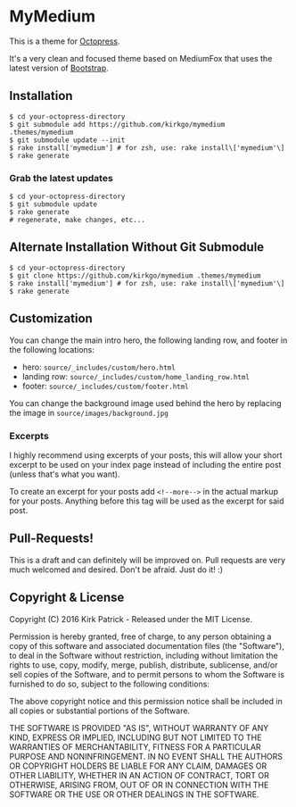 # MyMedium #

This is a theme for [Octopress](http://Octopress.org). 

It's a very clean and focused theme based on MediumFox that uses the latest version of [Bootstrap](http://getbootstrap.com/).

## Installation ##

````
$ cd your-octopress-directory
$ git submodule add https://github.com/kirkgo/mymedium .themes/mymedium
$ git submodule update --init
$ rake install['mymedium'] # for zsh, use: rake install\['mymedium'\] 
$ rake generate
````

### Grab the latest updates ###

````
$ cd your-octopress-directory
$ git submodule update
$ rake generate
# regenerate, make changes, etc...
````

## Alternate Installation Without Git Submodule ##
````
$ cd your-octopress-directory
$ git clone https://github.com/kirkgo/mymedium .themes/mymedium
$ rake install['mymedium'] # for zsh, use: rake install\['mymedium'\]
$ rake generate
````

## Customization ##
You can change the main intro hero, the following landing row, and footer in the following locations:  

* hero: `source/_includes/custom/hero.html`  
* landing row: `source/_includes/custom/home_landing_row.html`  
* footer: `source/_includes/custom/footer.html`  

You can change the background image used behind the hero by replacing the image in `source/images/background.jpg`

### Excerpts ###

I highly recommend using excerpts of your posts, this will allow your short excerpt to be used on your index page instead of including the entire post (unless that's what you want).  

To create an excerpt for your posts add `<!--more-->` in the actual markup for your posts. Anything before this tag will be used as the excerpt for said post.

## Pull-Requests! ##

This is a draft and can definitely will be improved on. Pull requests are very much welcomed and desired. Don't be afraid. Just do it! :)

## Copyright & License ##

Copyright (C) 2016 Kirk Patrick - Released under the MIT License.

Permission is hereby granted, free of charge, to any person obtaining a copy of this software and associated documentation files (the "Software"), to deal in the Software without restriction, including without limitation the rights to use, copy, modify, merge, publish, distribute, sublicense, and/or sell copies of the Software, and to permit persons to whom the Software is furnished to do so, subject to the following conditions:

The above copyright notice and this permission notice shall be included in all copies or substantial portions of the Software.

THE SOFTWARE IS PROVIDED "AS IS", WITHOUT WARRANTY OF ANY KIND, EXPRESS OR IMPLIED, INCLUDING BUT NOT LIMITED TO THE WARRANTIES OF MERCHANTABILITY, FITNESS FOR A PARTICULAR PURPOSE AND
NONINFRINGEMENT. IN NO EVENT SHALL THE AUTHORS OR COPYRIGHT HOLDERS BE LIABLE FOR ANY CLAIM, DAMAGES OR OTHER LIABILITY, WHETHER IN AN ACTION OF CONTRACT, TORT OR OTHERWISE, ARISING FROM, OUT OF OR IN CONNECTION WITH THE SOFTWARE OR THE USE OR OTHER DEALINGS IN THE SOFTWARE.
